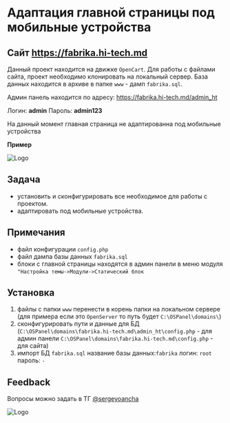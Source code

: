 
# Адаптация главной страницы под мобильные устройства


## Cайт https://fabrika.hi-tech.md

Данный проект находится на движке `OpenCart`. Для работы с файлами сайта, проект необходимо клонировать на локальный сервер. База данных находится в архиве в папке `www` - дамп `fabrika.sql`. 

Админ панель находится по адресу: https://fabrika.hi-tech.md/admin_ht

Логин: **admin** 
Пароль: **admin123**

На данный момент главная страница не адаптированна под мобильные устройства 

**Пример**

![Logo](https://img001.prntscr.com/file/img001/boEZWNalTpGOMs_ml5z3zg.png)


## Задача

- установить и сконфигурировать все необходимое для работы с проектом.
- адаптировать под мобильные устройства.


## Примечания

- файл конфигурации `config.php`
- файл дампа базы данных `fabrika.sql`
- блоки с главной страницы находятся в админ панели в меню модуля `"Настройка темы->Модули->Статический блок`

## Установка

1) файлы с папки `www` перенести в корень папки на локальном сервере (для примера если это `OpenServer` то путь будет `C:\OSPanel\domains\`)
2) сконфигурировать пути и данные для БД (`C:\OSPanel\domains\fabrika.hi-tech.md\admin_ht\config.php` - для админ панели `C:\OSPanel\domains\fabrika.hi-tech.md\config.php` - для сайта)
3) импорт БД `fabrika.sql` название базы данных:`fabrika` логин: `root` пароль: `-`

## Feedback

Вопросы можно задать в ТГ [@sergeyoancha](https://t.me/sergeyoancha)


![Logo](https://hi-tech.md/images/logos/2/logo_hi_tech.svg)

